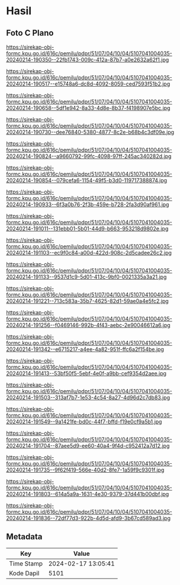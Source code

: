 # Hasil

## Foto C Plano

https://sirekap-obj-formc.kpu.go.id/616c/pemilu/pdpr/51/07/04/10/04/5107041004035-20240214-190350--22fb1743-009c-412a-87b7-a0e2632a62f1.jpg

https://sirekap-obj-formc.kpu.go.id/616c/pemilu/pdpr/51/07/04/10/04/5107041004035-20240214-190517--e15748a6-dc8d-4092-8059-ced7593f51b2.jpg

https://sirekap-obj-formc.kpu.go.id/616c/pemilu/pdpr/51/07/04/10/04/5107041004035-20240214-190658--5df1e942-8a33-4d8e-8b37-f4198907e5bc.jpg

https://sirekap-obj-formc.kpu.go.id/616c/pemilu/pdpr/51/07/04/10/04/5107041004035-20240214-190730--dee76840-5380-4877-8c2e-b68b4c3df09e.jpg

https://sirekap-obj-formc.kpu.go.id/616c/pemilu/pdpr/51/07/04/10/04/5107041004035-20240214-190824--a9660792-99fc-4098-97ff-245ac340282d.jpg

https://sirekap-obj-formc.kpu.go.id/616c/pemilu/pdpr/51/07/04/10/04/5107041004035-20240214-190854--079cefa6-1154-49f5-b3d0-119717388874.jpg

https://sirekap-obj-formc.kpu.go.id/616c/pemilu/pdpr/51/07/04/10/04/5107041004035-20240214-190933--6f3a0b76-2f3b-459e-b728-2fa3d90af961.jpg

https://sirekap-obj-formc.kpu.go.id/616c/pemilu/pdpr/51/07/04/10/04/5107041004035-20240214-191011--131ebb01-5b01-44d9-b663-953218d9802e.jpg

https://sirekap-obj-formc.kpu.go.id/616c/pemilu/pdpr/51/07/04/10/04/5107041004035-20240214-191103--ec9f0c84-a00d-422d-908c-2d5cadee26c2.jpg

https://sirekap-obj-formc.kpu.go.id/616c/pemilu/pdpr/51/07/04/10/04/5107041004035-20240214-191133--9537d1c9-5d01-413c-9bf0-0021335a3a21.jpg

https://sirekap-obj-formc.kpu.go.id/616c/pemilu/pdpr/51/07/04/10/04/5107041004035-20240214-191221--713c583a-35b7-4625-82d1-59ae0a4e5fc2.jpg

https://sirekap-obj-formc.kpu.go.id/616c/pemilu/pdpr/51/07/04/10/04/5107041004035-20240214-191256--f0469146-992b-4f43-aebc-2e90046612a6.jpg

https://sirekap-obj-formc.kpu.go.id/616c/pemilu/pdpr/51/07/04/10/04/5107041004035-20240214-191342--e6715217-a4ee-4a82-951f-ffc6a2f154be.jpg

https://sirekap-obj-formc.kpu.go.id/616c/pemilu/pdpr/51/07/04/10/04/5107041004035-20240214-191413--53bf50f5-5ebf-4e0f-a9bb-cef9354d2aee.jpg

https://sirekap-obj-formc.kpu.go.id/616c/pemilu/pdpr/51/07/04/10/04/5107041004035-20240214-191503--313af7b7-1e53-4c54-8a27-4d96d2c7db83.jpg

https://sirekap-obj-formc.kpu.go.id/616c/pemilu/pdpr/51/07/04/10/04/5107041004035-20240214-191549--9a1421fe-bd0c-44f7-bffd-f19e0cf9a5b1.jpg

https://sirekap-obj-formc.kpu.go.id/616c/pemilu/pdpr/51/07/04/10/04/5107041004035-20240214-191704--87aee5d9-ee60-40a4-9f4d-c952412a7d12.jpg

https://sirekap-obj-formc.kpu.go.id/616c/pemilu/pdpr/51/07/04/10/04/5107041004035-20240214-191735--9f62f419-566e-40d2-8fe7-1a59f9c9301f.jpg

https://sirekap-obj-formc.kpu.go.id/616c/pemilu/pdpr/51/07/04/10/04/5107041004035-20240214-191803--614a5a9a-1631-4e30-9379-37d441b00dbf.jpg

https://sirekap-obj-formc.kpu.go.id/616c/pemilu/pdpr/51/07/04/10/04/5107041004035-20240214-191836--72df77d3-922b-4d5d-afd9-3b67cd589ad3.jpg


## Metadata

| Key        | Value               |
| ---------- | ------------------- |
| Time Stamp | 2024-02-17 13:05:41 |
| Kode Dapil | 5101                |




